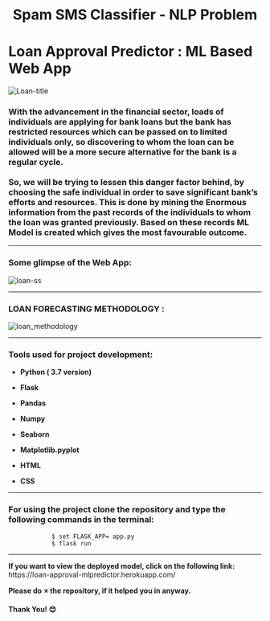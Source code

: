 # <center>Spam SMS Classifier - NLP Problem</center>

<div align=”center”>
<h1> Loan Approval Predictor : ML Based Web App</h1>
</div>

![Loan-title](https://user-images.githubusercontent.com/72686156/103457669-37ca4c00-4d27-11eb-9c9b-56b3536c2bde.jpg)

<p><h3> With the advancement in the financial sector, loads of individuals are applying for bank loans but the bank has restricted resources which can be passed on to limited individuals only, so discovering to whom the loan can be allowed will be a more secure alternative for the bank is a regular cycle. <br><br>
So, we will be trying to lessen this danger factor behind, by choosing the safe individual in order to save significant bank’s efforts and resources. This is done by mining the Enormous information from the past records of the individuals to whom the loan was granted previously. Based on these records ML Model is created which gives the most favourable outcome. 
</h3></p>

<hr>

<p><h3> Some glimpse of the Web App: </h3></p>

![loan-ss](https://user-images.githubusercontent.com/72686156/103457730-cb038180-4d27-11eb-8b6b-ca63650c7d67.png)

<hr>

<h3> LOAN FORECASTING METHODOLOGY :</h3>

![loan_methodology](https://user-images.githubusercontent.com/72686156/103457749-03a35b00-4d28-11eb-9861-83f67d323f8b.png)

<hr>

<h3> Tools used for project development: </h3>
<ul>
<li><p><b>Python ( 3.7 version)</b></p></li>
<li><p><b>Flask</b></p></li>
<li><p><b>Pandas</b></p></li>
<li><p><b>Numpy</b></p></li>
<li><p><b>Seaborn</b></p></li>
<li><p><b>Matplotlib.pyplot</b></p></li>
<li><p><b>HTML</b></p></li>
<li><p><b>CSS</b></p></li>
</ul>

<hr>

<h3> For using the project clone the repository and type the following commands in the terminal: </h3>
                
                $ set FLASK_APP= app.py
                $ flask run 
  
<hr>

<p> <b>If you want to view the deployed model, click on the following link: </b> https://loan-approval-mlpredictor.herokuapp.com/  </p>
<p> <b> Please do ⭐ the repository, if it helped you in anyway.</b> </p>
<p> <b> Thank You! 😊 </b> </p>
